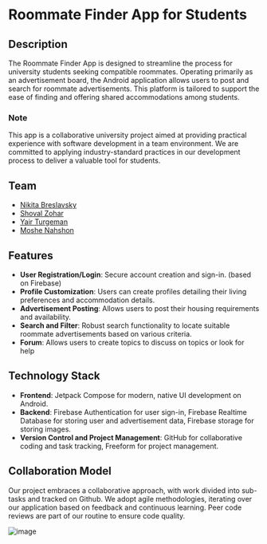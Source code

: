 # Roommate Finder App for Students

## Description
The Roommate Finder App is designed to streamline the process for university students seeking compatible roommates. Operating primarily as an advertisement board, the Android application allows users to post and search for roommate advertisements. This platform is tailored to support the ease of finding and offering shared accommodations among students.

### Note
This app is a collaborative university project aimed at providing practical experience with software development in a team environment. We are committed to applying industry-standard practices in our development process to deliver a valuable tool for students.

## Team

* [Nikita Breslavsky](https://github.com/NickBres)
* [Shoval Zohar](https://github.com/ShovalZ97)
* [Yair Turgeman](https://github.com/yair489)
* [Moshe Nahshon](https://github.com/moshenh01)

## Features
- **User Registration/Login**: Secure account creation and sign-in. (based on Firebase)
- **Profile Customization**: Users can create profiles detailing their living preferences and
  accommodation details.
- **Advertisement Posting**: Allows users to post their housing requirements and availability.
- **Search and Filter**: Robust search functionality to locate suitable roommate advertisements based on various criteria.
- **Forum**: Allows users to create topics to discuss on topics or look for help

## Technology Stack
- **Frontend**: Jetpack Compose for modern, native UI development on Android.
- **Backend**: Firebase Authentication for user sign-in, Firebase Realtime Database for storing user
  and advertisement data, Firebase storage for storing images.
- **Version Control and Project Management**: GitHub for collaborative coding and task tracking,
  Freeform for project management.

## Collaboration Model

Our project embraces a collaborative approach, with work divided into sub-tasks and tracked on
Github. We adopt agile methodologies, iterating over our application based on feedback and
continuous learning. Peer code reviews are part of our routine to ensure code quality.

![image](https://github.com/NickBres/Project/blob/master/graphics/barak.png)
